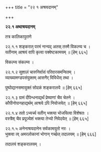 +++
title = "२२ १ अश्रयदानम्"

+++


**२२.१ अथाश्रयदानम्**

तत्र कालिकापुराणे

२२.१.१ शङ्करात् परमं नान्यद् अतस् तस्मै विकल्प्य च ।  
यतीनाम् आश्रयं वापि कृत्वा पक्वेष्टकामयम् ॥ [हेम् ६६५]

विकल्प्य संकल्प्य ।

२२.१.२ सुशालं चारुनिर्वासं परिवारसमन्वितम् ।  
व्याख्यामण्डपसंयुक्तम् आसनैर् विविधैस् तथा ।

पुष्पोद्यानसमायुक्तं सोदकं शङ्करालये ॥ [हेम् ६६५]

२२.१.३ ग्रामं दीपेन्धनाद्यर्थं प्रेष्याणां चैव चेतने ।  
कौपीनोपानहाद्यर्थम् आश्रये ऽपि नियोजयेत् ॥ [हेम् ६६५]

२२.१.४ ततो ऽभ्यर्च्य यतीन् भक्त्या भोजयित्वा विशेषतः ।  
वस्त्रैश् चैव प्रपूज्येशं भक्त्या तेभ्यो निवेदयेत् ॥ [हेम् ६६५]

२२.१.५ अनेनाश्रयदानेन सर्वकामयुतो नरः ।  
भुक्त्वा त्व् अमरलोकानां भोगान् गच्छेत् तदालयम् ॥ [हेम् ६६६]

तदालयं शङ्करालयम् ।
